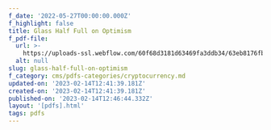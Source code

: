 ```yaml
---
f_date: '2022-05-27T00:00:00.000Z'
f_highlight: false
title: Glass Half Full on Optimism
f_pdf-file:
  url: >-
    https://uploads-ssl.webflow.com/60f68d3181d63469fa3ddb34/63eb8176fb67028b8ce4cd3e_Glass%20Half%20Full%20on%20OPtimism.pdf
  alt: null
slug: glass-half-full-on-optimism
f_category: cms/pdfs-categories/cryptocurrency.md
updated-on: '2023-02-14T12:41:39.181Z'
created-on: '2023-02-14T12:41:39.181Z'
published-on: '2023-02-14T12:46:44.332Z'
layout: '[pdfs].html'
tags: pdfs
---
```



